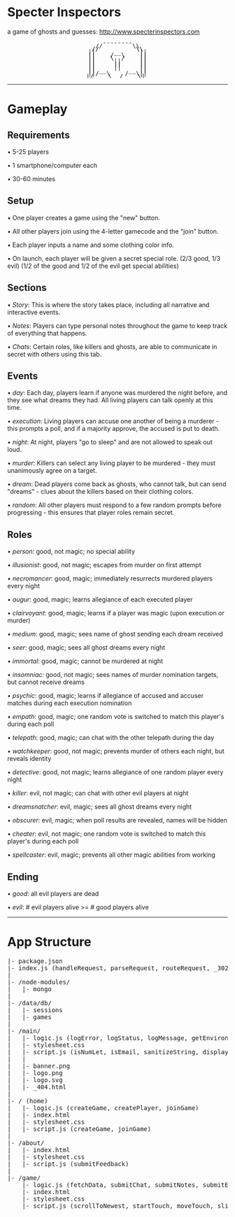 # Specter Inspectors

a game of ghosts and guesses: http://www.specterinspectors.com

<pre style='line-height: 0.5; text-align: center'>
      --------      
    //        \\    
   //          \\   
  ||     __     ||  
  ||    /  \    ||  
  ||    \  /    ||  
  ||     ||     ||  
  ||     ||     ||  
  ||     ||     ||  
  || __      __ ||  
  ||/  \    /  \||  
  |/    \__/    \|   
</pre>
<hr>

# Gameplay


## Requirements

• 5-25 players

• 1 smartphone/computer each

• 30-60 minutes



## Setup

• One player creates a game using the "new" button.

• All other players join using the 4-letter gamecode and the "join" button.

• Each player inputs a name and some clothing color info.

• On launch, each player will be given a secret special role. (2/3 good, 1/3 evil) (1/2 of the good and 1/2 of the evil get special abilities) 



## Sections

• *Story*: This is where the story takes place, including all narrative and interactive events.

• *Notes*: Players can type personal notes throughout the game to keep track of everything that happens.

• *Chats*: Certain roles, like killers and ghosts, are able to communicate in secret with others using this tab.



## Events

• *day*: Each day, players learn if anyone was murdered the night before, and they see what dreams they had. All living players can talk openly at this time.

• *execution*: Living players can accuse one another of being a murderer - this prompts a poll, and if a majority approve, the accused is put to death.

• *night*: At night, players "go to sleep" and are not allowed to speak out loud.

• *murder*: Killers can select any living player to be murdered - they must unanimously agree on a target.

• *dream*: Dead players come back as ghosts, who cannot talk, but can send "dreams" - clues about the killers based on their clothing colors.

• *random*: All other players must respond to a few random prompts before progressing - this ensures that player roles remain secret.



## Roles

• *person*: good, not magic; no special ability

• *illusionist*: good, not magic; escapes from murder on first attempt

• *necromancer*: good, magic; immediately resurrects murdered players every night

• *augur*: good, magic; learns allegiance of each executed player

• *clairvoyant*: good, magic; learns if a player was magic (upon execution or murder)

• *medium*: good, magic; sees name of ghost sending each dream received

• *seer*: good, magic; sees all ghost dreams every night

• *immortal*: good, magic; cannot be murdered at night

• *insomniac*: good, not magic; sees names of murder nomination targets, but cannot receive dreams

• *psychic*: good, magic; learns if allegiance of accused and accuser matches during each execution nomination

• *empath*: good, magic; one random vote is switched to match this player's during each poll

• *telepath*: good, magic; can chat with the other telepath during the day

• *watchkeeper*: good, not magic; prevents murder of others each night, but reveals identity

• *detective*: good, not magic; learns allegiance of one random player every night


• *killer*: evil, not magic; can chat with other evil players at night

• *dreamsnatcher*: evil, magic; sees all ghost dreams every night

• *obscurer*: evil, magic; when poll results are revealed, names will be hidden

• *cheater*: evil, not magic; one random vote is switched to match this player's during each poll

• *spellcaster*: evil, magic; prevents all other magic abilities from working



## Ending

• *good*: all evil players are dead

• *evil*: # evil players alive >= # good players alive



<hr>

# App Structure

<pre>
|- package.json
|- index.js (handleRequest, parseRequest, routeRequest, _302, _403, _404)
|
|- /node-modules/
|   |- mongo
|
|- /data/db/
|   |- sessions
|   |- games
|
|- /main/
|   |- logic.js (logError, logStatus, logMessage, getEnvironment, getAsset, isReserved, isNumLet, isBot, renderHTML, generateRandom, chooseRandom, sortRandom, locateIP, sanitizeString, determineSession, retrieveData, storeData)
|   |- stylesheet.css
|   |- script.js (isNumLet, isEmail, sanitizeString, displayError, buildGhosts, animateGhosts, sendPost)
|   |
|   |- banner.png
|   |- logo.png
|   |- logo.svg
|   |- _404.html
|
|- / (home)
|   |- logic.js (createGame, createPlayer, joinGame)
|   |- index.html
|   |- stylesheet.css
|   |- script.js (createGame, joinGame)
|
|- /about/
|   |- index.html
|   |- stylesheet.css
|   |- script.js (submitFeedback)
|
|- /game/
    |- logic.js (fetchData, submitChat, submitNotes, submitEvent, createStaticEvent, createActionEvent, createQueueEvent, getRoleDescription, checkQueue, setupPlayer, launchGame, createDay, createNight, executePlayer, murderPlayer, setupDream, setupRandom)
    |- index.html
    |- stylesheet.css
    |- script.js (scrollToNewest, startTouch, moveTouch, slideContainer, submitNotes, submitChat, submitEvent, buildChat, buildEvent, disableEvent, enableEvent, localizeTimes, fetchData)
</pre>
